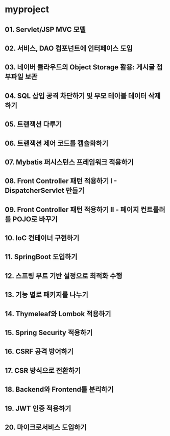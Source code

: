 # myproject

## 01. Servlet/JSP MVC 모델

## 02. 서비스, DAO 컴포넌트에 인터페이스 도입

## 03. 네이버 클라우드의 Object Storage 활용: 게시글 첨부파일 보관

## 04. SQL 삽입 공격 차단하기 및 부모 테이블 데이터 삭제하기

## 05. 트랜잭션 다루기

## 06. 트랜잭션 제어 코드를 캡슐화하기

## 07. Mybatis 퍼시스턴스 프레임워크 적용하기

## 08. Front Controller 패턴 적용하기 I - DispatcherServlet 만들기

## 09. Front Controller 패턴 적용하기 II - 페이지 컨트롤러를 POJO로 바꾸기

## 10. IoC 컨테이너 구현하기

## 11. SpringBoot 도입하기

## 12. 스프링 부트 기반 설정으로 최적화 수행

## 13. 기능 별로 패키지를 나누기

## 14. Thymeleaf와 Lombok 적용하기

## 15. Spring Security 적용하기

## 16. CSRF 공격 방어하기

## 17. CSR 방식으로 전환하기

## 18. Backend와 Frontend를 분리하기

## 19. JWT 인증 적용하기

## 20. 마이크로서비스 도입하기
